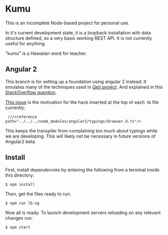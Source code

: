 # Kumu

This is an incomplete Node-based project for personal use.

In it's current development state, it is a loopback installation with data structure defined, so a very basic working REST API. It is not currently useful for anything.

"kumu" is a Hawaiian word for teacher.

## Angular 2

This branch is for setting up a foundation using angular 2 instead. It emulates many of the techniques used in [Qeti project](https://github.com/Qeti/Qeti). And explained in this [StackOverflow question](http://stackoverflow.com/questions/34843235/is-it-possible-to-generate-services-for-angular2-from-loopback).

[This issue](https://github.com/angular/angular/issues/4902) is the motivation for the hack inserted at the top of each .ts file currently:
```
 ///<reference path="../../../node_modules/angular2/typings/browser.d.ts"/>
```
This keeps the transpiler from complaining too much about typings while we are developing. This will likely not be necessary in future versions of Angular2 beta.

## Install

First, install dependencies by entering the following from a terminal inside this directory:
```
$ npm install
```
Then, get the files ready to run:
```
$ npm run lb-ng
```
Now all is ready. To launch development servers reloading on any relevant changes run:
```
$ npm start
```
